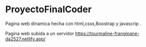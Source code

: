 # ProyectoFinalCoder

Pagina web dinamica hecha con html,csss,Boostrap y javascrip . 

Pagina web subida a un servidor https://tourmaline-frangipane-da2527.netlify.app/
